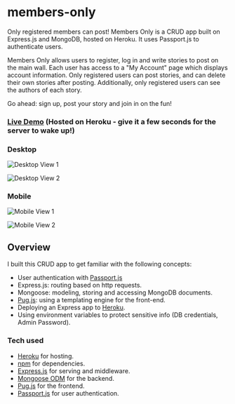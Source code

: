 # members-only
Only registered members can post!
Members Only is a CRUD app built on Express.js and MongoDB, hosted on Heroku.
It uses Passport.js to authenticate users.

Members Only allows users to register, log in and write stories to post on the main wall. Each user has access to a "My Account" page which displays account information. Only registered users can post stories, and can delete their own stories after posting. Additionally, only registered users can see the authors of each story.

Go ahead: sign up, post your story and join in on the fun!

### [Live Demo](https://powerful-lowlands-74616.herokuapp.com/) (Hosted on Heroku - give it a few seconds for the server to wake up!)


### Desktop
![Desktop View 1](https://powerful-lowlands-74616.herokuapp.com/images/desktop-view1.png)

![Desktop View 2](https://powerful-lowlands-74616.herokuapp.com/images/desktop-view2.png)

### Mobile
![Mobile View 1](https://powerful-lowlands-74616.herokuapp.com/images/mobile-view1.png)

![Mobile View 2](https://powerful-lowlands-74616.herokuapp.com/images/mobile-view2.png)

## Overview

I built this CRUD app to get familiar with the following concepts:

- User authentication with [Passport.js](https://www.passportjs.org/)
- Express.js: routing based on http requests.
- Mongoose: modeling, storing and accessing MongoDB documents.
- [Pug.js](https://pugjs.org/api/getting-started.html): using a templating engine for the front-end.
- Deploying an Express app to [Heroku](https://www.heroku.com/).
- Using environment variables to protect sensitive info (DB credentials, Admin Password).

### Tech used

- [Heroku](https://www.heroku.com/) for hosting.
- [npm](https://www.npmjs.com/) for dependencies.
- [Express.js](http://expressjs.com/) for serving and middleware.
- [Mongoose ODM](https://mongoosejs.com/) for the backend.
- [Pug.js](https://pugjs.org/api/getting-started.html) for the frontend.
- [Passport.js](https://www.passportjs.org/) for user authentication.
